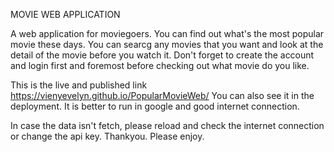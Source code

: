 MOVIE WEB APPLICATION

A web application for moviegoers. You can find out what's the most popular movie these days. You can searcg any movies that you want and look at the detail of the movie before you watch it. Don't forget to create the account and login first and foremost before checking out what movie do you like.

This is the live and published link  https://vienyevelyn.github.io/PopularMovieWeb/
You can also see it in the deployment. It is better to run in google and good internet connection.

In case the data isn't fetch, please reload and check the internet connection or change the api key. 
Thankyou. Please enjoy.
